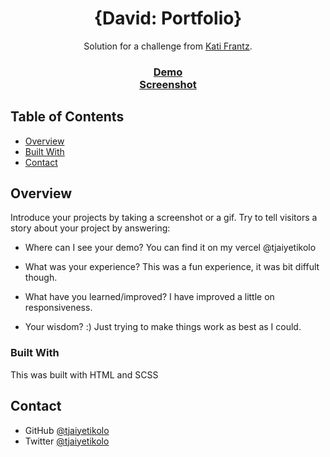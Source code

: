 <h1 align="center">{David: Portfolio}</h1>

<div align="center">
   Solution for a challenge from  <a href="https://twitter.com/bahdcoder/status/1363774758261768195" target="_blank">Kati Frantz</a>.
</div>

<div align="center">
  <h3>
    <a href="https://david-portfolio-nu.vercel.app/"> 
      Demo
    </a>
    <br>
    <a href="images/Portfolio image.png">
    Screenshot
    </a>
  </h3>
</div>

<!-- TABLE OF CONTENTS -->

## Table of Contents

- [Overview](#overview)
- [Built With](#built-with)
- [Contact](#contact)

<!-- OVERVIEW -->

## Overview

Introduce your projects by taking a screenshot or a gif. Try to tell visitors a story about your project by answering:

- Where can I see your demo?
  You can find it on my vercel @tjaiyetikolo

- What was your experience?
  This was a fun experience, it was bit diffult though.
- What have you learned/improved?
  I have improved a little on responsiveness.
- Your wisdom? :)
  Just trying to make things work as best as I could.

### Built With

This was built with HTML and SCSS

## Contact

- GitHub [@tjaiyetikolo](https://github.com/tjaiyetikolo)
- Twitter [@tjaiyetikolo](https://twitter.com/tjaiyetikolo)
